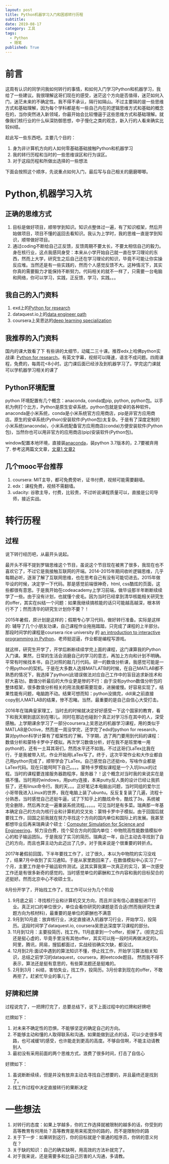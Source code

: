 ```yaml
---
layout: post
title: Python机器学习入门和困惑转行历程
subtitle:
date: 2019-08-17
category: 工具
tags:
  - Python
  - 随笔
published: True
---
```


# 前言
这周有认识的同学问我如何转行的事情，和如何入门学习Python和机器学习，我给了一些建议。我很理解这哥们现在的感受，迷茫这个方向是否值得，迷茫如何入门，迷茫未来的不确定性。我不得不承认，隔行如隔山。不过主要隔的是一些思维方式和基础理解，因为每个学科都是有一些自己内在的逻辑思维方式和基础的概念在的，当你突然进入新领域，你最开始会比较懵逼于这些思维方式和基础理解。就像我们核行业的什么纵深防御思想，中子慢化之类的观念，新入行的人看来确实比较纠结。

趁此写一些东西吧。主要几个目的：
1. 身为非计算机方向的人如何零基础基础接触Python和机器学习
2. 我的转行历程和当时的一些思维误区和行为误区。
3. 对于这段历程和所做出选择的一些想法

下面会按照这个顺序，先说重点如何入门，最后写与自己相关的磨磨唧唧。

# Python,机器学习入坑
## 正确的思维方式
1. 目标是做好项目，顺带学到知识。知识点整体过一遍，有了知识框架，然后开始做项目，项目不懂的返回去看知识。我认为上学时，我的思维一直是学到知识，顺带做好项目。
2. 通过coding不断给自己正反馈，反馈周期不要太长，不要太相信自己的毅力。身在核行业，这点我感同身受：本来从小学开始自己就一直在学习理论的东西，然而上大学，研究生之后自己还在学习理论的知识，毕竟不可能让你实操反应堆。当然还是有一些实践的，然而个人感觉反馈不大。这种情况下，其实你真的需要毅力才能保持不断努力。代码相关的就不一样了，只需要一台电脑和网络，你可以学习，实践，正反馈，学习，实践。。。

## 我自己的入门资料
1. exd上的[Python for research](https://courses.edx.org/courses/course-v1:HarvardX+PH526x+3T2016/course/)
2. dataquest.io上的[data engineer path](https://dataquest.io/)
3. coursera上吴恩达的[deep learning specialization](https://www.coursera.org/specializations/deep-learning)

## 我推荐的入门资料
国内的课大致看了下 有些讲的太细节，动辄二三十课。推荐edx上哈佛python实战课: [Python for research](https://courses.edx.org/courses/course-v1:HarvardX+PH526x+3T2016/course/)。有英文字幕，视频可以降速，语言不成问题。四周课程，免费的，每周花\<8小时。这门课后面已经涉及到机器学习了。学完这门课就可以学机器学习相关的课了

## Python环境配置
python 环境配置有几个概念：anaconda, conda或pip, python, python包。以手机为例打个比方，Python是原生安卓系统，python包就是安卓的各种软件。anaconda是小米系统，conda是小米系统官方应用商店，pip是非官方应用商店。原生的安卓系统(Python)安装软件(Python包)太复杂。于是有了深度定制的小米系统(anaconda)，小米系统配备官方应用商店(conda)方便安装软件(Python包)，当然你也可以用非官方的应用商店(pip)安装软件(Python包)。

window配置本地环境，直接装[anaconda](https://www.anaconda.com/distribution/)，装python 3.7版本的，2.7要被弃用了. 参考这两篇文文章，[文章1](https://www.jianshu.com/p/5df0c6b541eb),[文章2](https://www.zhihu.com/question/58033789)

## 几个mooc平台推荐
1. coursera: MIT主导，都可免费旁听，证书付费，视频可能需要翻墙。
2. edx：课程免费，视频不需翻墙。　
3. udacity: 谷歌主导，付费，比较贵，不过听说课程质量可以，直接是公司导师，接近实战。

# 转行历程
## 过程
说下转行经历吧，从最开头说起。

最开头不得不提到罗辑思维这个节目，虽说这个节目现在被黑了很多，我现在也不喜欢它了，不过它是我接触互联网的开端。2014-2015年期间收听逻辑思维，几乎每期必听，逐渐了解了互联网思维，也在思考自己有没有可能切进去。2015年做毕设的时候，决定学一下代码。那是感觉前端很神奇，html, css酷炫的页面，这些都很有意思。于是我开始在codeacademy上学习前端，做毕设那半年断断续续学了一些。由于没有计划，也就懂个皮毛。因为当时已经拿到清华核能相关研究生的offer，其实在纠结一个问题：如果我继续搞核能的话只可能越高越深，根本转行不了；然而清华的研究生计划你不要？！

2015年暑假，原计划是这样的；假期专心学习代码，做好转行准备。实际是这样的: 辅导了几个小朋友功课，自己课程作业拖拖踏踏，只完成了课程的上半部分。那段时间学的课程是coursera rice university 的 [an introduction to interactive programming in Python](https://www.coursera.org/learn/interactive-python-1)，老师挺逗逼，作业都是编程写游戏。

就这样，研究生开学了，开学后断断续续学完上面的课程，这门课算我的Python入门课。果然，日常的生活会消磨自己的学习的意志，再加上方向和计划不明确。平常有时候找本书，自己对照的敲几行代码。研一的数值分析课，我感觉可能是一个用python的契机。于是在大多数人选择MATLATB的时候，在自己MATLAB都不熟悉的情况下，我选择了python(此错误做法对应自己工作中的盲目追求新技术和好大喜功)。数值分析最后的大作业更是惨的不行：由于没有python数值分析包的整体框架，很多数值分析相关的用法我都需要现查，进展缓慢。好容易实现了，结果性能有问题，电脑跑不动。结果可想而知：python没搞完，ddl来之前直接copy别人MATLAB的结果，惨不忍睹。当然，最重要的是自己自信心大受打击。

2016年在瑞典皇家理工，当时去的时候就决定好好感受一下这个国家的教育，看下和我天朝到底区别在哪儿。同时在那边也碰到个真正对学习乐在其中的人，深受感触。上学期课余学习了一部分coursera上吴恩达的机器学习课程，用的类似于MATLAB是Octive，然而差一周没学完，还学完了edx的python for research，算对python科学计算有了框架性的了解。下学期，选了两门要用到代码的课程：数值分析和蒙特卡罗中子模拟。再次学习数值分析，好在我不是班里唯一用python的，还有一土耳其哥们，然而水平还不如我。不过这哥们LaTex比我在行，于是我被带入坑，作业开始用LaTex写了。终于，这次平常作业和大作业都自己用python完成了，顺带学会了LaTex。自己感觉自己还挺nb，写啥作业都是LaTex代码。现在只能呵呵下自己。。。。蒙特卡罗模拟课程是一个入坑linux的过程。当时的课程要连接服务器跑程序，服务器？！这个概念对当时我的来说实在是搞不懂。当时用的windows，用putty连接，本来putty反人类的设计已经让我抓狂了，还有linux命令行。我的天。。。正好笔记本电脑出问题，当时同组的爱尔兰小哥带我进入Linux的世界，我在电脑上装了ubuntu。反反复复装了几遍，流程十分熟悉，当时感觉自己还挺牛逼，试了下知乎上的酷炫命令，酷炫了3s，系统被完全删除，然后再次走一遍重装系统流程。。。。。可见当时是有多菜。瑞典那一年基本确定自己的方向为核行业和计算机的交叉处：蒙特卡罗中子模拟。由于回国后就要找工作，回国之前我就在努力寻找这个方向的国内单位和国际上的发展。我甚至都想毕业后再来瑞典读个硕士：[Computer Simulation for Science and Engineering](https://www.kth.se/en/studies/master/cosse)。努力没白费，找个契合方向的国内单位：中物院高性能数值模拟中心的粒子输运团队。于是我投了实习的简历。瑞典这一年，自己主动去寻找到了自己的方向，而且也算主动为此迈出了几步。对于我来说是个很重要的转折点。

2017年暑假前回国，下半年要找工作了，过了很久，本以为中物院的实习没戏了，结果7月中收到了实习通知。于是从家里跑回来了，在数值模拟中心实习了一个月，主要工作是中子输运软件测试。这其实算我第一次真正的实习，第一次感受工作还是有很多新奇的感觉的。当时感觉单位的薪酬和工作内容和我的目标契合的还挺好。然而北京中心不收硕士生。

8月份开学了，开始找工作了。找工作可以分为几个阶段
1. 9月底之前：寻找核行业和计算机交叉方向，而且并没有信心直接挺进IT行业。真正对口的单位很少，单位会看你研究的课题是否合适(然而我研究生课题方向为核材料)，最重要的是单位的薪酬也不满意
2. 9月到10月底：放弃核行业，决定直接进入机器学习行业，开始学习，投简历。这段时间学了dataquest.io, coursera吴恩达深度学习课程的部分。
3. 11月到12月：主要投简历，找工作。11月底拿到一个offer，拒掉了。(拒完之后还是挺心虚的，毕竟手里没有其他offer，其实可以拖一段时间再做决定的)。阿里，腾讯，网易，搜狐都面过，实战经验确实欠缺，都没过。
4. 12月到2月:面试中遇到的算法知识不懂，停止找工作，开始学习算法相关知识，总结之前学习的dataquest，coursera，刷leetcode题目。 然而我不得不表示，算法还是挺有意思的，有些算法题还是挺难的。
5. 2月到3月：纠结，害怕失业，找工作，投简历。3月份拿到现在的offer，不敢再拒了。赶紧忙毕业的事儿了。

## 好牌和烂牌
过程说完了，一把牌打完了，总要总结下，说下上面过程中的烂牌和好牌吧

烂牌如下：
1. 对未来不确定性的恐惧，不能够坚定的确定自己的方向。
2. 不能够主动和懂的人取得联系和沟通。如果能做到这点的话，可以少走很多弯路，也可减缓1的感受，也许能走到更高的高度。不够自信啊，不能主动请教别人
3. 最初没有采用前面的两个思维方式，浪费了很多时间，打击了自信心

好牌如下：
1. 虽说断断续续，但是并没有放弃主动去寻找自己想要的，并且最终还是找到了。
2. 找工作过程中决定直接转行的果断决定

# 一些想法
1. 对转行的态度：如果上学越多，你的工作选择就被限制的越多的话，你受到的高等教育有何用处？高等教育是用来拓宽你的路的，而不是限制你的路
2. 关于下一步：如果转到这行，你的目标就是个普通的程序员，你转的意义何在？
3. 关于缺的知识：自己的确实缺啊，用高效的方法补就完了。
4. 对于我来说，还是需要多和比自己厉害的人沟通，多请教。

